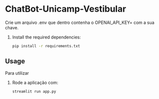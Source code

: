 # ChatBot-Unicamp-Vestibular

Crie um arquivo .env que dentro contenha o OPENAI_API_KEY= com a sua chave.

1. Install the required dependencies:

   ```bash
   pip install -r requirements.txt
   ```

## Usage

Para utilizar 
1. Rode a aplicação com:

   ```bash
   streamlit run app.py
   ```
